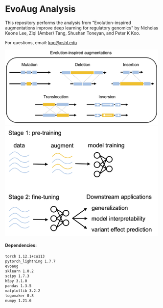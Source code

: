 # EvoAug Analysis

This repository performs the analysis from "Evolution-inspired augmentations improve deep learning for regulatory genomics" by Nicholas Keone Lee, Ziqi (Amber) Tang, Shushan Toneyan, and Peter K Koo. 

For questions, email: koo@cshl.edu

<img src="fig/augmentations.png" alt="fig" width="500"/>

<img src="fig/overview.png" alt="overview" width="500"/>



#### Dependencies:

```
torch 1.12.1+cu113
pytorch_lightning 1.7.7
evoaug
sklearn 1.0.2
scipy 1.7.3
h5py 3.1.0
pandas 1.3.5
matplotlib 3.2.2
logomaker 0.8
numpy 1.21.6
```

